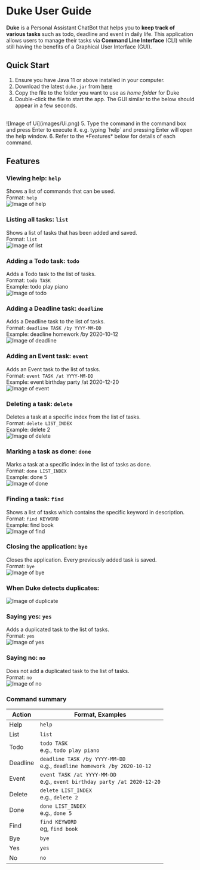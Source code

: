 # Duke User Guide
**Duke** is a Personal Assistant ChatBot that helps you to **keep track of various tasks** such as todo, deadline 
and event in daily life. This application allows users to manage their tasks via **Command Line Interface** (CLI) 
while still having the benefits of a Graphical User Interface (GUI).

## Quick Start
1. Ensure you have Java 11 or above installed in your computer.
2. Download the latest `duke.jar` from [here](https://github.com/jiaqi20/ip/releases/tag/A-Jar-v0.2)
3. Copy the file to the folder you want to use as _home folder_ for Duke
4. Double-click the file to start the app. The GUI similar to the below should appear in a few seconds.
<br>
![Image of Ui](images/Ui.png)
5. Type the command in the command box and press Enter to execute it. 
   e.g. typing `help` and pressing Enter will open the help window.
6. Refer to the *Features* below for details of each command.

## Features

### Viewing help: `help` 
Shows a list of commands that can be used.
<br>
Format: `help`
<br>
![Image of help](images/help.png)

### Listing all tasks: `list`
Shows a list of tasks that has been added and saved.
<br>
Format: `list`
<br>
![Image of list](images/list.png)

### Adding a Todo task: `todo`
Adds a Todo task to the list of tasks.
<br>
Format: `todo TASK`
<br>
Example: todo play piano
<br>
![Image of todo](images/todo.png)

### Adding a Deadline task: `deadline`
Adds a Deadline task to the list of tasks.
<br>
Format: `deadline TASK /by YYYY-MM-DD`
<br>
Example: deadline homework /by 2020-10-12
<br>
![Image of deadline](images/deadline.png)

### Adding an Event task: `event`
Adds an Event task to the list of tasks.
<br>
Format: `event TASK /at YYYY-MM-DD`
<br>
Example: event birthday party /at 2020-12-20
<br>
![Image of event](images/event.png)

### Deleting a task: `delete`
Deletes a task at a specific index from the list of tasks.
<br>
Format: `delete LIST_INDEX`
<br>
Example: delete 2
<br>
![Image of delete](images/delete.png)

### Marking a task as done: `done`
Marks a task at a specific index in the list of tasks as done.
<br>
Format: `done LIST_INDEX`
<br>
Example: done 5
<br>
![Image of done](images/done.png)

### Finding a task: `find`
Shows a list of tasks which contains the specific keyword in description.
<br>
Format: `find KEYWORD`
<br>
Example: find book
<br>
![Image of find](images/find.png)

### Closing the application: `bye`
Closes the application. Every previously added task is saved.
<br>
Format: `bye`
<br>
![Image of bye](images/bye.png)

### When Duke detects duplicates:
![Image of duplicate](images/duplicate.png)

### Saying yes: `yes`
Adds a duplicated task to the list of tasks.
<br>
Format: `yes`
<br>
![Image of yes](images/yes.png)

### Saying no: `no`
Does not add a duplicated task to the list of tasks.
<br>
Format: `no`
<br>
![Image of no](images/no.png)

### Command summary
| Action | Format, Examples |
| ------------ | ------------- |
| Help | `help` |
| List | `list` |
| Todo | `todo TASK` <br> e.g., `todo play piano` |
| Deadline | `deadline TASK /by YYYY-MM-DD` <br> e.g., `deadline homework /by 2020-10-12` |
| Event | `event TASK /at YYYY-MM-DD` <br> e.g., `event birthday party /at 2020-12-20` |
| Delete | `delete LIST_INDEX` <br> e.g., `delete 2` |
| Done | `done LIST_INDEX` <br> e.g., `done 5` |
| Find | `find KEYWORD` <br> eg, `find book` |
| Bye | `bye` |
| Yes | `yes` |
| No | `no` |
